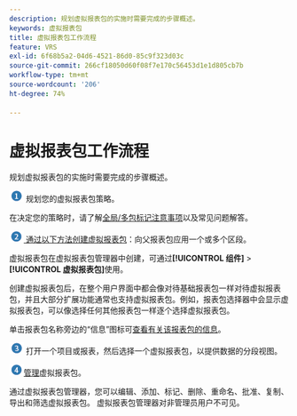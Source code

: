 ```yaml
---
description: 规划虚拟报表包的实施时需要完成的步骤概述。
keywords: 虚拟报表包
title: 虚拟报表包工作流程
feature: VRS
exl-id: 6f68b5a2-04d6-4521-86d0-85c9f323d03c
source-git-commit: 266cf18050d60f08f7e170c56453d1e1d805cb7b
workflow-type: tm+mt
source-wordcount: '206'
ht-degree: 74%

---
```


# 虚拟报表包工作流程

规划虚拟报表包的实施时需要完成的步骤概述。

![](/help/admin/admin/c-manage-report-suites/c-edit-report-suites/general/c-server-side-forwarding/assets/step1_icon.png) 规划您的虚拟报表包策略。

在决定您的策略时，请了解[全局/多包标记注意事项](/help/components/vrs/vrs-considerations.md)以及常见问题解答。

![](/help/admin/admin/c-manage-report-suites/c-edit-report-suites/general/c-server-side-forwarding/assets/step2_icon.png)[ 通过以下方法创建虚拟报表包](/help/components/vrs/c-workflow-vrs/vrs-create.md)：向父报表包应用一个或多个区段。

虚拟报表包在虚拟报表包管理器中创建，可通过&#x200B;**[!UICONTROL 组件]** > **[!UICONTROL 虚拟报表包]**&#x200B;使用。

创建虚拟报表包后，在整个用户界面中都会像对待基础报表包一样对待虚拟报表包，并且大部分扩展功能通常也支持虚拟报表包。例如，报表包选择器中会显示虚拟报表包，可以像选择任何其他报表包一样逐个选择虚拟报表包。

单击报表包名称旁边的“信息”图标可[查看有关该报表包的信息](/help/components/vrs/c-workflow-vrs/vrs-view.md)。

![](/help/admin/admin/c-manage-report-suites/c-edit-report-suites/general/c-server-side-forwarding/assets/step3_icon.png) 打开一个项目或报表，然后选择一个虚拟报表包，以提供数据的分段视图。

![](assets/step4_icon.png)[管理](/help/components/vrs/c-workflow-vrs/vrs-manage.md)虚拟报表包。

通过虚拟报表包管理器，您可以编辑、添加、标记、删除、重命名、批准、复制、导出和筛选虚拟报表包。 虚拟报表包管理器对非管理员用户不可见。

